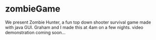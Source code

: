 # zombieGame
We present Zombie Hunter, a fun top down shooter survival game made with java GUI.
Graham and I made this at 4am on a few nights.
video demonstration coming soon...
